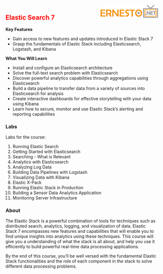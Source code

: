 <img align="right" src="./images/logo.png">

<h2><span style="color:red;">Elastic Search 7</span></h2>


**Key Features**

- Gain access to new features and updates introduced in Elastic Stack 7
- Grasp the fundamentals of Elastic Stack including Elasticsearch, Logstash, and Kibana


**What You Will Learn**

- Install and configure an Elasticsearch architecture
- Solve the full-text search problem with Elasticsearch
- Discover powerful analytics capabilities through aggregations using Elasticsearch
- Build a data pipeline to transfer data from a variety of sources into Elasticsearch for analysis
- Create interactive dashboards for effective storytelling with your data using Kibana
- Learn how to secure, monitor and use Elastic Stack’s alerting and reporting capabilities



### Labs

Labs for the course:

1. Running Elastic Search
2. Getting Started with Elasticsearch
3. Searching - What is Relevant
4. Analytics with Elasticsearch
5. Analyzing Log Data
6. Building Data Pipelines with Logstash
7. Visualizing Data with Kibana
8. Elastic X-Pack
9. Running Elastic Stack in Production
10. Building a Sensor Data Analytics Application
11. Monitoring Server Infrastructure


### About

The Elastic Stack is a powerful combination of tools for techniques such as distributed search, analytics, logging, and visualization of data. Elastic Stack 7 encompasses new features and capabilities that will enable you to find unique insights into analytics using these techniques. This course will give you a  understanding of what the stack is all about, and help you use it efficiently to build powerful real-time data processing applications.

By the end of this course, you’ll be well versed with the fundamental Elastic Stack functionalities and the role of each component in the stack to solve different data processing problems.